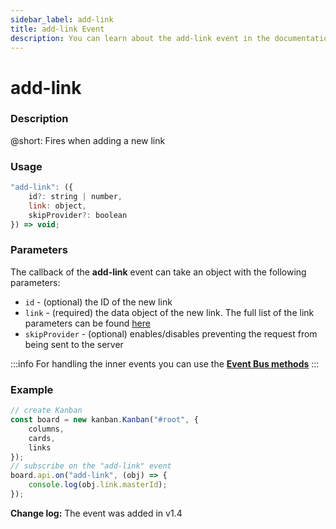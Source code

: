 ```yaml
---
sidebar_label: add-link
title: add-link Event
description: You can learn about the add-link event in the documentation of the DHTMLX JavaScript Kanban library. Browse developer guides and API reference, try out code examples and live demos, and download a free 30-day evaluation version of DHTMLX Kanban.
---
```


# add-link

### Description

@short: Fires when adding a new link

### Usage

~~~jsx {}
"add-link": ({
	id?: string | number,
	link: object,
	skipProvider?: boolean
}) => void;
~~~

### Parameters

The callback of the **add-link** event can take an object with the following parameters:

- `id` - (optional) the ID of the new link
- `link` - (required) the data object of the new link. The full list of the link parameters can be found [here](api/config/js_kanban_links_config.md)
- `skipProvider` - (optional) enables/disables preventing the request from being sent to the server

:::info
For handling the inner events you can use the [**Event Bus methods**](api/overview/main_overview.md/#event-bus-methods)
:::

### Example

~~~jsx {8-10}
// create Kanban
const board = new kanban.Kanban("#root", {
	columns,
	cards,
	links
});
// subscribe on the "add-link" event
board.api.on("add-link", (obj) => {
	console.log(obj.link.masterId);
});
~~~

**Change log:** The event was added in v1.4
